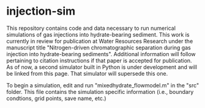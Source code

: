 # injection-sim


This repository contains code and data necessary to run numerical simulations of gas injections into hydrate-bearing sediment. This work is currently in review for publication at Water Resources Research under the manuscript title "Nitrogen-driven chromatographic separation during gas injection into hydrate-bearing sediments". Additional information will follow pertaining to citation instructions if that paper is accepted for publication. As of now, a second simulator built in Python is under development and will be linked from this page. That simulator will supersede this one.

To begin a simulation, edit and run "mixedhydrate_flowmodel.m" in the "src" folder. This file contains the simulation specific information (i.e., boundary condtions, grid points, save name, etc.)
